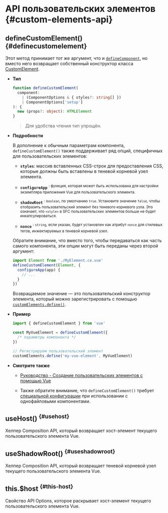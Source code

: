 # API пользовательских элементов {#custom-elements-api}

## defineCustomElement() {#definecustomelement}

Этот метод принимает тот же аргумент, что и [`defineComponent`](#definecomponent), но вместо него возвращает собственный конструктор класса [CustomElement](https://developer.mozilla.org/ru/docs/Web/API/Web_components/Using_custom_elements).

- **Тип**

  ```ts
  function defineCustomElement(
    component:
      | (ComponentOptions & { styles?: string[] })
      | ComponentOptions['setup']
  ): {
    new (props?: object): HTMLElement
  }
  ```

  > Для удобства чтения тип упрощён.

- **Подробности**

  В дополнение к обычным параметрам компонента, `defineCustomElement()` также поддерживает ряд опций, специфичных для пользовательских элементов:

  - **`styles`**: массив вставленных CSS-строк для предоставления CSS, которые должны быть вставлены в теневой корневой узел элемента.

  - **`configureApp`** <sup class="vt-badge" data-text="3.5+"/>: функция, которая может быть использована для настройки экземпляра приложения Vue для пользовательского элемента.

  - **`shadowRoot`** <sup class="vt-badge" data-text="3.5+"/>: `boolean`, по умолчанию `true`. Установите значение `false`, чтобы отобразить пользовательский элемент без теневого корневого узла. Это означает, что `<style>` в SFC пользовательских элементов больше не будет инкапсулироваться.

  - **`nonce`** <sup class="vt-badge" data-text="3.5+"/>: `string`, если указан, будет установлен как атрибут `nonce` для стилевых тегов, инжектируемых в теневой корневой узел.

  Обратите внимание, что вместо того, чтобы передаваться как часть самого компонента, эти опции могут быть переданы через второй аргумент:

  ```js
  import Element from './MyElement.ce.vue'
  defineCustomElement(Element, {
    configureApp(app) {
      // ...
    }
  })
  ```

  Возвращаемое значение — это пользовательский конструктор элемента, который можно зарегистрировать с помощью [`customElements.define()`](https://developer.mozilla.org/ru/docs/Web/API/CustomElementRegistry/define).

- **Пример**

  ```js
  import { defineCustomElement } from 'vue'

  const MyVueElement = defineCustomElement({
    /* параметры компонента */
  })

  // Регистрируем пользовательский элемент
  customElements.define('my-vue-element', MyVueElement)
  ```

- **Смотрите также**

  - [Руководство - Создание пользовательских элементов с помощью Vue](/guide/extras/web-components#building-custom-elements-with-vue)

  - Также обратите внимание, что `defineCustomElement()` требует [специальной конфигурации](/guide/extras/web-components#sfc-as-custom-element) при использовании с однофайловыми компонентами.

## useHost() <sup class="vt-badge" data-text="3.5+"/> {#usehost}

Хелпер Composition API, который возвращает хост-элемент текущего пользовательского элемента Vue.

## useShadowRoot() <sup class="vt-badge" data-text="3.5+"/> {#useshadowroot}

Хелпер Composition API, который возвращает теневой корневой узел текущего пользовательского элемента Vue.

## this.$host <sup class="vt-badge" data-text="3.5+"/> {#this-host}

Свойство API Options, которое раскрывает хост-элемент текущего пользовательского элемента Vue.

